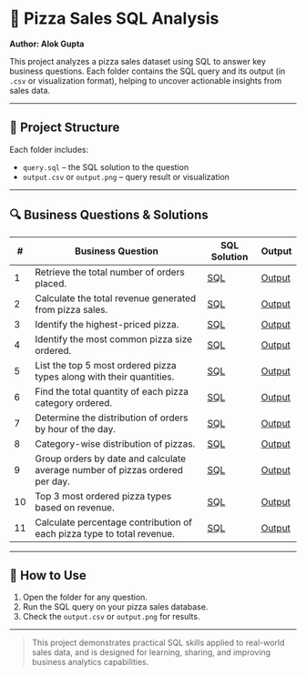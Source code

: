 # 🍕 Pizza Sales SQL Analysis
**Author: Alok Gupta**

This project analyzes a pizza sales dataset using SQL to answer key business questions. Each folder contains the SQL query and its output (in `.csv` or visualization format), helping to uncover actionable insights from sales data.

---

## 📂 Project Structure

Each folder includes:
- `query.sql` – the SQL solution to the question  
- `output.csv` or `output.png` – query result or visualization

---

## 🔍 Business Questions & Solutions

| #  | Business Question                                                                 | SQL Solution                          | Output                              |
|----|------------------------------------------------------------------------------------|----------------------------------------|--------------------------------------|
| 1  | Retrieve the total number of orders placed.                                       | [SQL](./01_total_orders/query.sql)     | [Output](./01_total_orders/output.csv)     |
| 2  | Calculate the total revenue generated from pizza sales.                          | [SQL](./02_total_revenue/query.sql)    | [Output](./02_total_revenue/output.csv)    |
| 3  | Identify the highest-priced pizza.                                               | [SQL](./03_highest_price/query.sql)    | [Output](./03_highest_price/output.csv)    |
| 4  | Identify the most common pizza size ordered.                                     | [SQL](./04_common_size/query.sql)      | [Output](./04_common_size/output.csv)      |
| 5  | List the top 5 most ordered pizza types along with their quantities.             | [SQL](./05_top5_pizzas/query.sql)      | [Output](./05_top5_pizzas/output.csv)      |
| 6  | Find the total quantity of each pizza category ordered.                          | [SQL](./06_category_quantity/query.sql)| [Output](./06_category_quantity/output.csv)|
| 7  | Determine the distribution of orders by hour of the day.                         | [SQL](./07_orders_by_hour/query.sql)   | [Output](./07_orders_by_hour/output.png)   |
| 8  | Category-wise distribution of pizzas.                                             | [SQL](./08_category_distribution/query.sql)| [Output](./08_category_distribution/output.csv) |
| 9  | Group orders by date and calculate average number of pizzas ordered per day.     | [SQL](./09_avg_per_day/query.sql)      | [Output](./09_avg_per_day/output.csv)      |
| 10 | Top 3 most ordered pizza types based on revenue.                                 | [SQL](./10_top3_by_revenue/query.sql)  | [Output](./10_top3_by_revenue/output.csv)  |
| 11 | Calculate percentage contribution of each pizza type to total revenue.           | [SQL](./11_revenue_percentage/query.sql)| [Output](./11_revenue_percentage/output.csv) |

---

## 📌 How to Use

1. Open the folder for any question.
2. Run the SQL query on your pizza sales database.
3. Check the `output.csv` or `output.png` for results.

---

> This project demonstrates practical SQL skills applied to real-world sales data, and is designed for learning, sharing, and improving business analytics capabilities.
